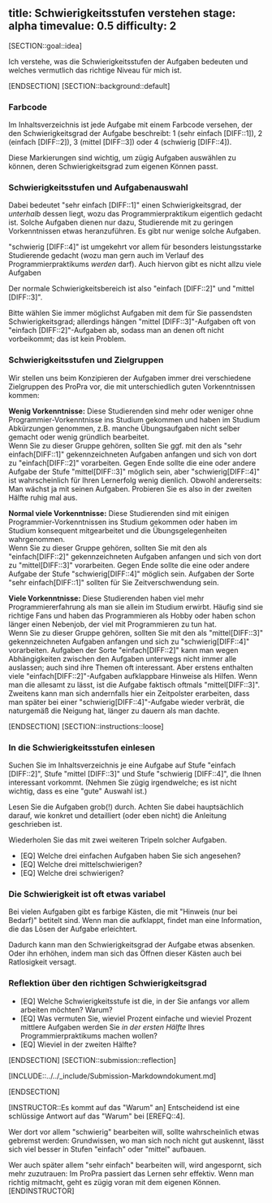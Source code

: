 title: Schwierigkeitsstufen verstehen
stage: alpha
timevalue: 0.5
difficulty: 2
---
[SECTION::goal::idea]

Ich verstehe, was die Schwierigkeitsstufen der Aufgaben bedeuten und
welches vermutlich das richtige Niveau für mich ist.

[ENDSECTION]
[SECTION::background::default]

### Farbcode

Im Inhaltsverzeichnis ist jede Aufgabe mit einem Farbcode versehen,
der den Schwierigkeitsgrad der Aufgabe beschreibt:
1 (sehr einfach [DIFF::1]),
2 (einfach [DIFF::2]),
3 (mittel [DIFF::3]) oder
4 (schwierig [DIFF::4]).

Diese Markierungen sind wichtig, um zügig Aufgaben auswählen zu können,
deren Schwierigkeitsgrad zum eigenen Können passt.

### Schwierigkeitsstufen und Aufgabenauswahl

Dabei bedeutet "sehr einfach [DIFF::1]" einen Schwierigkeitsgrad,
der _unterhalb_ dessen liegt, wozu das Programmierpraktikum eigentlich gedacht ist.
Solche Aufgaben dienen nur dazu, Studierende mit zu geringen Vorkenntnissen etwas heranzuführen.
Es gibt nur wenige solche Aufgaben.

"schwierig [DIFF::4]" ist umgekehrt vor allem für besonders leistungsstarke Studierende gedacht
(wozu man gern auch im Verlauf des Programmierpraktikums _werden_ darf).
Auch hiervon gibt es nicht allzu viele Aufgaben

Der normale Schwierigkeitsbereich ist also "einfach [DIFF::2]" und "mittel [DIFF::3]".

Bitte wählen Sie immer möglichst Aufgaben mit dem für Sie passendsten Schwierigkeitsgrad;
allerdings hängen "mittel [DIFF::3]"-Aufgaben oft von "einfach [DIFF::2]"-Aufgaben ab,
sodass man an denen oft nicht vorbeikommt; das ist kein Problem.

### Schwierigkeitsstufen und Zielgruppen

Wir stellen uns beim Konzipieren der Aufgaben immer drei verschiedene Zielgruppen
des ProPra vor, die mit unterschiedlich guten Vorkenntnissen kommen:

**Wenig Vorkenntnisse:**
Diese Studierenden sind mehr oder weniger ohne Programmier-Vorkenntnisse ins Studium gekommen
und haben im Studium Abkürzungen genommen, z.B. manche Übungsaufgaben nicht selber
gemacht oder wenig gründlich bearbeitet.  
Wenn Sie zu dieser Gruppe gehören, sollten Sie ggf. mit den als "sehr einfach[DIFF::1]"
gekennzeichneten Aufgaben anfangen und sich von dort zu "einfach[DIFF::2]" vorarbeiten.
Gegen Ende sollte die eine oder andere Aufgabe der Stufe "mittel[DIFF::3]"
möglich sein, aber "schwierig[DIFF::4]" ist wahrscheinlich für Ihren Lernerfolg wenig dienlich.
Obwohl andererseits: Man wächst ja mit seinen Aufgaben. 
Probieren Sie es also in der zweiten Hälfte ruhig mal aus.

**Normal viele Vorkenntnisse:**
Diese Studierenden sind mit einigen Programmier-Vorkenntnissen ins Studium gekommen
oder haben im Studium konsequent mitgearbeitet und die Übungsgelegenheiten wahrgenommen.    
Wenn Sie zu dieser Gruppe gehören, sollten Sie mit den als "einfach[DIFF::2]"
gekennzeichneten Aufgaben anfangen und sich von dort zu "mittel[DIFF::3]" vorarbeiten.
Gegen Ende sollte die eine oder andere Aufgabe der Stufe "schwierig[DIFF::4]" möglich sein.
Aufgaben der Sorte "sehr einfach[DIFF::1]" sollten für Sie Zeitverschwendung sein.

**Viele Vorkenntnisse:**
Diese Studierenden haben viel mehr Programmiererfahrung als man sie allein im Studium erwirbt.
Häufig sind sie richtige Fans und haben das Programmieren als Hobby oder haben schon
länger einen Nebenjob, der viel mit Programmieren zu tun hat.  
Wenn Sie zu dieser Gruppe gehören, sollten Sie mit den als "mittel[DIFF::3]"
gekennzeichneten Aufgaben anfangen und sich zu "schwierig[DIFF::4]" vorarbeiten.
Aufgaben der Sorte "einfach[DIFF::2]" kann man wegen Abhängigkeiten zwischen den Aufgaben
unterwegs nicht immer alle auslassen; auch sind ihre Themen oft interessant.
Aber erstens enthalten viele "einfach[DIFF::2]"-Aufgaben aufklappbare Hinweise als Hilfen.
Wenn man die allesamt zu lässt, ist die Aufgabe faktisch oftmals "mittel[DIFF::3]".
Zweitens kann man sich andernfalls hier ein Zeitpolster erarbeiten, dass man später bei
einer "schwierig[DIFF::4]"-Aufgabe wieder verbrät, die naturgemäß die Neigung hat,
länger zu dauern als man dachte.


[ENDSECTION]
[SECTION::instructions::loose]

### In die Schwierigkeitsstufen einlesen

Suchen Sie im Inhaltsverzeichnis je eine Aufgabe auf Stufe "einfach [DIFF::2]",
Stufe "mittel [DIFF::3]" und Stufe "schwierig [DIFF::4]",
die Ihnen interessant vorkommt.
(Nehmen Sie zügig irgendwelche; es ist nicht wichtig, dass es eine "gute" Auswahl ist.)

Lesen Sie die Aufgaben grob(!) durch.
Achten Sie dabei hauptsächlich darauf, wie konkret und detailliert (oder eben nicht) die Anleitung
geschrieben ist.

Wiederholen Sie das mit zwei weiteren Tripeln solcher Aufgaben.

- [EQ] Welche drei einfachen Aufgaben haben Sie sich angesehen?  
- [EQ] Welche drei mittelschwierigen?  
- [EQ] Welche drei schwierigen?


### Die Schwierigkeit ist oft etwas variabel

Bei vielen Aufgaben gibt es farbige Kästen, die mit "Hinweis (nur bei Bedarf)" betitelt sind.
Wenn man die aufklappt, findet man eine Information, die das Lösen der Aufgabe erleichtert.

Dadurch kann man den Schwierigkeitsgrad der Aufgabe etwas absenken.
Oder ihn erhöhen, indem man sich das Öffnen dieser Kästen auch bei Ratlosigkeit versagt.


### Reflektion über den richtigen Schwierigkeitsgrad

- [EQ] Welche Schwierigkeitsstufe ist die, in der Sie anfangs vor allem arbeiten möchten?
  Warum?
- [EQ] Was vermuten Sie, wieviel Prozent einfache und wieviel Prozent mittlere Aufgaben
  werden Sie _in der ersten Hälfte_ Ihres Programmierpraktikums machen wollen?
- [EQ] Wieviel in der zweiten Hälfte?

[ENDSECTION]
[SECTION::submission::reflection]

[INCLUDE::../../_include/Submission-Markdowndokument.md]

[ENDSECTION]

[INSTRUCTOR::Es kommt auf das "Warum" an]
Entscheidend ist eine schlüssige Antwort auf das "Warum" bei [EREFQ::4].

Wer dort vor allem "schwierig" bearbeiten will, sollte wahrscheinlich 
etwas gebremst werden: Grundwissen, wo man sich noch nicht gut auskennt, lässt sich
viel besser in Stufen "einfach" oder "mittel" aufbauen.

Wer auch später allem "sehr einfach" bearbeiten will, wird angespornt,
sich mehr zuzutrauen: Im ProPra passiert das Lernen sehr effektiv.
Wenn man richtig mitmacht, geht es zügig voran mit dem eigenen Können.
[ENDINSTRUCTOR]

